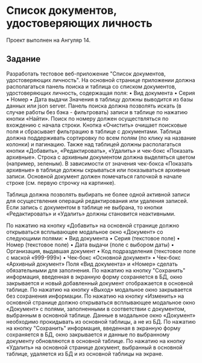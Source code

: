 # Список документов, удостоверяющих личность

Проект выполнен на Ангуляр 14.

## Задание

Разработать тестовое веб-приложение
"Список документов, удостоверяющих личность".
На основной странице приложении должна располагаться панель поиска и таблица со списком документов, удостоверяющих личность, содержащая поля:
•	Вид документа
•	Серия
•	Номер
•	Дата выдачи
Значения в таблицу должны выводится из базы данных или json server.
Панель поиска должна позволять искать (в случае работы без бэка - фильтровать) записи в таблице по нажатию кнопки «Найти». Поиск по номеру должен осуществляться по вхождению с начала строки. Кнопка «Очистить» очищает поисковые поля и сбрасывает фильтрацию в таблице с документами.
Таблица должна поддерживать сортировку по всем полям (по клику на название колонки) и пагинацию.
Также над таблицей должны располагаться кнопки «Добавить», «Редактировать», «Удалить» и чек-бокс «Показать архивные». Строка с архивным документом должна выделяться цветом (например, зеленым). В зависимости от значения чек-бокса «Показать архивные» в таблице должны скрываться или показываться архивные записи. 
Основной документ должен помечаться галочкой в начале строке (см. первую строчку на картинке).

Таблица должна позволять выбирать не более одной активной записи для осуществления операций редактирования или удаления записей. Если запись с документом в таблице не выбрана, то кнопки «Редактировать» и «Удалить» должны становится неактивными.

По нажатию на кнопку «Добавить» на основной странице должно открываться всплывающее модальное окно «Документ» со следующими полями:
•	Вид документа
•	Серия (текстовое поле)
•	Номер (текстовое поле)
•	Дата выдачи (поле с выбором даты)
•	Организация, выдавшая документ
•	Код подразделения (текстовое поле с маской «999-999»)
•	Чек-бокс «Основной документ»
•	Чек-бокс «Архивный документ»
Поля «Вид документа» и «Номер» сделать обязательными для заполнения.
По нажатию на кнопку "Сохранить" информация, введенная в экранную форму сохраняется в БД, окно закрывается и новый добавленный документ отображается в основной таблице.
По нажатию на кнопку «Выход» модальное окно закрывается без сохранения информации.
По нажатию на кнопку «Изменить» на основной странице должно открываться всплывающее модальное окно «Документ» с полями, заполненными в соответствии с документом, выбранным в основной таблице. Данные в модальное окно «Документ» необходимо прокидывать из основной таблицы, а не из БД. По нажатию на кнопку "Сохранить" информация, введенная в экранную форму сохраняется в БД, окно закрывается и данные по выбранному документу обновляются в основной таблице.
По нажатию на кнопку «Удалить» на основной странице документ, выбранный в основной таблице, удаляется из БД и из основной таблицы на экране.